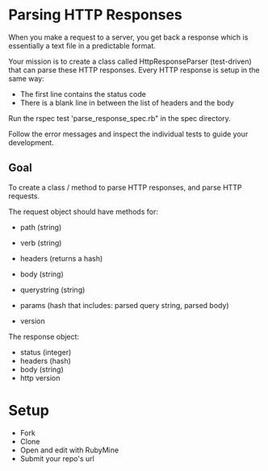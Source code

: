 # Parsing HTTP Responses

When you make a request to a server, you get back a response which is essentially a text file in a predictable format.

Your mission is to create a class called HttpResponseParser (test-driven) that can parse these HTTP responses. Every HTTP response is setup in the same way:

* The first line contains the status code
* There is a blank line in between the list of headers and the body

Run the rspec test 'parse_response_spec.rb" in the spec directory.

Follow the error messages and inspect the individual tests to guide your development.

## Goal

To create a class / method to parse HTTP responses, and parse HTTP requests.

The request object should have methods for:

* path (string)
* verb (string)
* headers (returns a hash)

* body (string)

* querystring (string)

* params (hash that includes: parsed query string, parsed body)

* version

The response object:

* status (integer)
* headers (hash)
* body (string)
* http version


# Setup

* Fork
* Clone
* Open and edit with RubyMine
* Submit your repo's url
